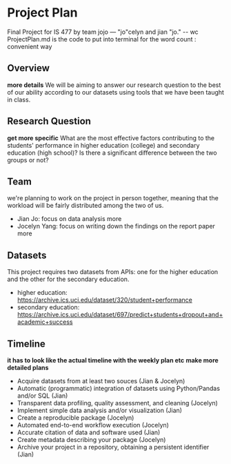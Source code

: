 # Project Plan 
Final Project for IS 477 by team jojo — "jo"celyn and jian "jo."
-- wc ProjectPlan.md is the code to put into terminal for the word count : convenient way 

## Overview 
**more details** 
We will be aiming to answer our research question to the best of our ability according to our datasets using tools that we have been taught in class. 

## Research Question 
**get more specific** 
What are the most effective factors contributing to the students' performance in higher education (college) and secondary education (high school)? Is there a significant difference between the two groups or not? 

## Team 
we're planning to work on the project in person together, meaning that the workload will be fairly distributed among the two of us. 

- Jian Jo: focus on data analysis more
- Jocelyn Yang: focus on writing down the findings on the report paper more
  
## Datasets 
This project requires two datasets from APIs: one for the higher education and the other for the secondary education. 
- higher education: https://archive.ics.uci.edu/dataset/320/student+performance 
- secondary education: https://archive.ics.uci.edu/dataset/697/predict+students+dropout+and+academic+success 

## Timeline 
**it has to look like the actual timeline with the weekly plan etc** 
**make more detailed plans** 
- Acquire datasets from at least two souces (Jian & Jocelyn)
- Automatic (programmatic) integration of datasets using Python/Pandas and/or SQL (Jian)
- Transparent data profiling, quality assessment, and cleaning (Jocelyn)
- Implement simple data analysis and/or visualization (Jian)
- Create a reproducible package (Jocelyn)
- Automated end-to-end workflow execution (Jocelyn)
- Accurate citation of data and software used (Jian)
- Create metadata describing your package (Jocelyn)
- Archive your project in a repository, obtaining a persistent identifier (Jian)
